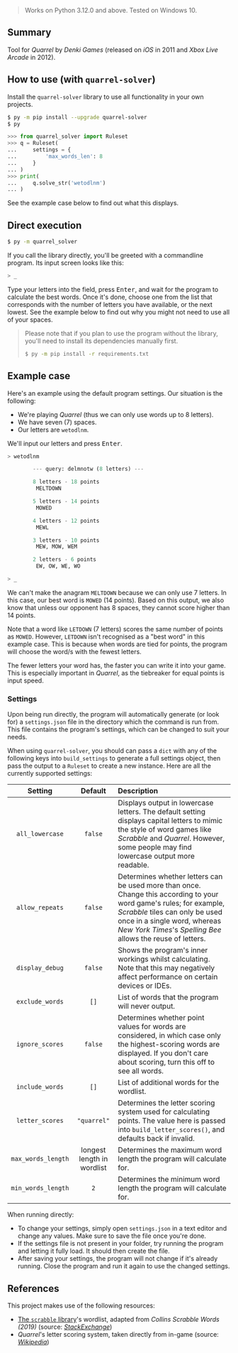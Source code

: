 > Works on Python 3.12.0 and above. Tested on Windows 10.

## Summary

Tool for *Quarrel* by *Denki Games* (released on *iOS* in 2011 and *Xbox Live Arcade* in 2012).

## How to use (with `quarrel-solver`)

Install the `quarrel-solver` library to use all functionality in your own projects.

```sh
$ py -m pip install --upgrade quarrel-solver
$ py
```

```py
>>> from quarrel_solver import Ruleset
>>> q = Ruleset(
...     settings = {
...         'max_words_len': 8
...     }
... )
>>> print(
...     q.solve_str('wetodlnm')
... )
```

See the example case below to find out what this displays.

## Direct execution

```sh
$ py -m quarrel_solver
```

If you call the library directly, you'll be greeted with a commandline program. Its input screen looks like this:

```py
> _
```

Type your letters into the field, press <kbd>Enter</kbd>, and wait for the program to calculate the best words. Once it's done, choose one from the list that corresponds with the number of letters you have available, or the next lowest. See the example below to find out why you might not need to use all of your spaces.

> Please note that if you plan to use the program without the library, you'll need to install its dependencies manually first.
> 
> ```sh
> $ py -m pip install -r requirements.txt
> ```

## Example case

Here's an example using the default program settings. Our situation is the following:

- We're playing *Quarrel* (thus we can only use words up to 8 letters).
- We have seven (7) spaces.
- Our letters are `wetodlnm`.

We'll input our letters and press <kbd>Enter</kbd>.

```py
> wetodlnm

        --- query: delmnotw (8 letters) ---

        8 letters - 18 points
         MELTDOWN

        5 letters - 14 points
         MOWED

        4 letters - 12 points
         MEWL

        3 letters - 10 points
         MEW, MOW, WEM

        2 letters - 6 points
         EW, OW, WE, WO

> _
```

We can't make the anagram `MELTDOWN` because we can only use 7 letters. In this case, our best word is `MOWED` (14 points). Based on this output, we also know that unless our opponent has 8 spaces, they cannot score higher than 14 points.

Note that a word like `LETDOWN` (7 letters) scores the same number of points as `MOWED`. However, `LETDOWN` isn't recognised as a "best word" in this example case. This is because when words are tied for points, the program will choose the word/s with the fewest letters.

The fewer letters your word has, the faster you can write it into your game. This is especially important in *Quarrel*, as the tiebreaker for equal points is input speed.

### Settings

Upon being run directly, the program will automatically generate (or look for) a `settings.json` file in the directory which the command is run from. This file contains the program's settings, which can be changed to suit your needs.

When using `quarrel-solver`, you should can pass a `dict` with any of the following keys into `build_settings` to generate a full settings object, then pass the output to a `Ruleset` to create a new instance. Here are all the currently supported settings:

| Setting | Default | Description |
|:-:|:-:|:--|
| `all_lowercase` | `false`| Displays output in lowercase letters. The default setting displays capital letters to mimic the style of word games like *Scrabble* and *Quarrel*. However, some people may find lowercase output more readable. |
| `allow_repeats` | `false` | Determines whether letters can be used more than once. Change this according to your word game's rules; for example, *Scrabble* tiles can only be used once in a single word, whereas *New York Times*'s *Spelling Bee* allows the reuse of letters. |
| `display_debug` | `false` | Shows the program's inner workings whilst calculating. Note that this may negatively affect performance on certain devices or IDEs. |
| `exclude_words` | `[]` | List of words that the program will never output. |
| `ignore_scores` | `false` | Determines whether point values for words are considered, in which case only the highest-scoring words are displayed. If you don't care about scoring, turn this off to see all words. |
| `include_words` | `[]` | List of additional words for the wordlist. |
| `letter_scores` | `"quarrel"` | Determines the letter scoring system used for calculating points. The value here is passed into `build_letter_scores()`, and defaults back if invalid. |
| `max_words_length` | longest length in wordlist | Determines the maximum word length the program will calculate for. |
| `min_words_length` | `2` | Determines the minimum word length the program will calculate for. |

When running directly:

- To change your settings, simply open `settings.json` in a text editor and change any values. Make sure to save the file once you're done.
- If the settings file is not present in your folder, try running the program and letting it fully load. It should then create the file.
- After saving your settings, the program will not change if it's already running. Close the program and run it again to use the changed settings.

## References

This project makes use of the following resources:

- [The `scrabble` library](https://github.com/benjamincrom/scrabble)'s wordlist, adapted from *Collins Scrabble Words (2019)* (source: [*StackExchange*](https://boardgames.stackexchange.com/a/38386))
- *Quarrel*'s letter scoring system, taken directly from in-game (source: [*Wikipedia*](https://en.wikipedia.org/wiki/Quarrel_(video_game)#Scoring))
